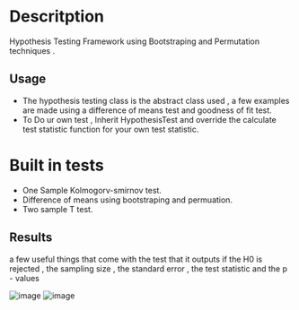 # Descritption 

Hypothesis Testing Framework using Bootstraping and Permutation techniques .

## Usage

- The hypothesis testing class is the abstract class used , a few examples are made using a difference of means test and goodness of fit test. 
- To Do ur own test , Inherit HypothesisTest and override the calculate test statistic function for your own test statistic.

# Built in tests

- One Sample Kolmogorv-smirnov test.
- Difference of means using bootstraping and permuation.
- Two sample T test.

## Results 

a few useful things that come with the test that it outputs if the H0 is rejected , the sampling size , the standard error , the test statistic and the p - values

![image](https://user-images.githubusercontent.com/64399795/176802229-13de25df-8a25-4a03-8f60-b47cc8e66d61.png)
![image](https://user-images.githubusercontent.com/64399795/176802249-9c064b3d-68e0-4785-a056-252ead6b88d1.png)
